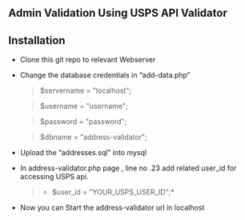 ## Admin Validation Using USPS API Validator


## Installation

- Clone this git repo  to relevant Webserver 
- Change the database credentials in “add-data.php” 
   > $servername = "localhost";

   > $username = "username";
   
   > $password = "password";
   
   > $dbname = "address-validator";
-  Upload the “addresses.sql” into mysql
-  In address-validator.php page , line no .23 add related user_id for accessing USPS api.
   > * $user_id = "YOUR_USPS_USER_ID";*
- Now you can Start the address-validator url in localhost 


